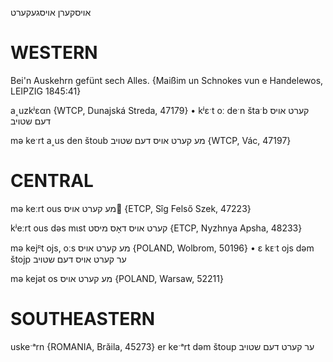 אויסקערן
אויסגעקערט

WESTERN
========

Bei'n Auskehrn gefünt sech Alles.
{Maißim un Schnokes vun e Handelewos, LEIPZIG 1845:41}

a˰uzkʲɛαn {WTCP, Dunajská Streda, 47179}
	•	kʲɛˑt oː deˑn štaˑb קערט אויס דעם שטויב

mə keˑrt a˰us den štoub מע קערט אויס דעם שטויב {WTCP, Vác, 47197}

CENTRAL
========

mə keːrt ous מע קערט אויס {ETCP, Sîg Felső Szek, 47223}

kʲeːrt ous dəs mɩst קערט אויס דאָס מיסט {ETCP, Nyzhnya Apsha, 48233}

mə kejᴿt ojs, oːs מע קערט אויס {POLAND, Wolbrom, 50196}
	•	ɛ kᴇˑt ojs dəm štojp ער קערט אויס דעם שטויב

mə kejət os מע קערט אויס {POLAND, Warsaw, 52211}

SOUTHEASTERN
==============

uskeˑᵃrn {ROMANIA, Brăila, 45273}
er keˑᵃrt dəm štoup ער קערט דעם שטויב